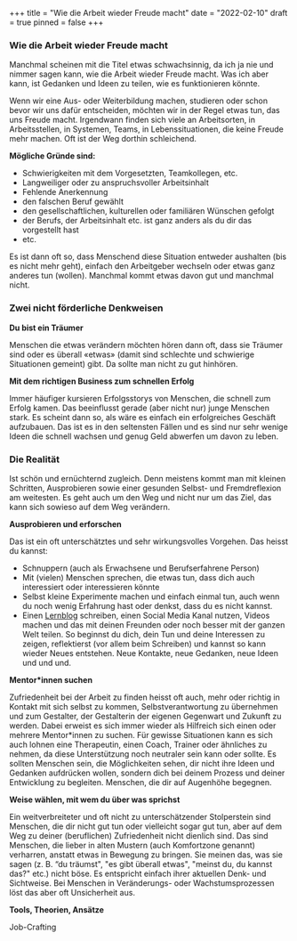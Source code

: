 +++
title = "Wie die Arbeit wieder Freude macht"
date = "2022-02-10"
draft = true
pinned = false
+++
### Wie die Arbeit wieder Freude macht

Manchmal scheinen mit die Titel etwas schwachsinnig, da ich ja nie und nimmer sagen kann, wie die Arbeit wieder Freude macht. Was ich aber kann, ist Gedanken und Ideen zu teilen, wie es funktionieren könnte. 

Wenn wir eine Aus- oder Weiterbildung machen, studieren oder schon bevor wir uns dafür entscheiden, möchten wir in der Regel etwas tun, das uns Freude macht. Irgendwann finden sich viele an Arbeitsorten, in Arbeitsstellen, in Systemen, Teams, in Lebenssituationen, die keine Freude mehr machen. Oft ist der Weg dorthin schleichend. 

**Mögliche Gründe sind:**

* Schwierigkeiten mit dem Vorgesetzten, Teamkollegen, etc.
* Langweiliger oder zu anspruchsvoller Arbeitsinhalt
* Fehlende Anerkennung
* den falschen Beruf gewählt
* den gesellschaftlichen, kulturellen oder familiären Wünschen gefolgt
* der Berufs, der Arbeitsinhalt etc. ist ganz anders als du dir das vorgestellt hast
* etc.

Es ist dann oft so, dass Menschend diese Situation entweder aushalten (bis es nicht mehr geht), einfach den Arbeitgeber wechseln oder etwas ganz anderes tun (wollen). Manchmal kommt etwas davon gut und manchmal nicht. 

### Zwei nicht förderliche Denkweisen

**Du bist ein Träumer**

Menschen die etwas verändern möchten hören dann oft, dass sie Träumer sind oder es überall «etwas» (damit sind schlechte und schwierige Situationen gemeint) gibt. Da sollte man nicht zu gut hinhören.

**Mit dem richtigen Business zum schnellen Erfolg**

Immer häufiger kursieren Erfolgsstorys von Menschen, die schnell zum Erfolg kamen. Das beeinflusst gerade (aber nicht nur) junge Menschen stark. Es scheint dann so, als wäre es einfach ein erfolgreiches Geschäft aufzubauen. Das ist es in den seltensten Fällen und es sind nur sehr wenige Ideen die schnell wachsen und genug Geld abwerfen um davon zu leben. 

### Die Realität

Ist schön und ernüchternd zugleich. Denn meistens kommt man mit kleinen Schritten, Ausprobieren sowie einer gesunden Selbst- und Fremdreflexion am weitesten. Es geht auch um den Weg und nicht nur um das Ziel, das kann sich sowieso auf dem Weg verändern. 

**Ausprobieren und erforschen**

Das ist ein oft unterschätztes und sehr wirkungsvolles Vorgehen. Das heisst du kannst:

* Schnuppern (auch als Erwachsene und Berufserfahrene Person)
* Mit (vielen) Menschen sprechen, die etwas tun, dass dich auch interessiert oder interessieren könnte
* Selbst kleine Experimente machen und einfach einmal tun, auch wenn du noch wenig Erfahrung hast oder denkst, dass du es nicht kannst.
* Einen [Lernblog](https://www.lernblog.org) schreiben, einen Social Media Kanal nutzen, Videos machen und das mit deinen Freunden oder noch besser mit der ganzen Welt teilen. So beginnst du dich, dein Tun und deine Interessen zu zeigen, reflektierst (vor allem beim Schreiben) und kannst so kann wieder Neues entstehen. Neue Kontakte, neue Gedanken, neue Ideen und und und.

**Mentor*innen suchen**

Zufriedenheit bei der Arbeit zu finden heisst oft auch, mehr oder richtig in Kontakt mit sich selbst zu kommen, Selbstverantwortung zu übernehmen und zum Gestalter, der Gestalterin der eigenen Gegenwart und Zukunft zu werden. Dabei erweist es sich immer wieder als Hilfreich sich einen oder mehrere Mentor*innen zu suchen. Für gewisse Situationen kann es sich auch lohnen eine Therapeutin, einen Coach, Trainer oder ähnliches zu nehmen, da diese Unterstützung noch neutraler sein kann oder sollte. Es sollten Menschen sein, die Möglichkeiten sehen, dir nicht ihre Ideen und Gedanken aufdrücken wollen, sondern dich bei deinem Prozess und deiner Entwicklung zu begleiten. Menschen, die dir auf Augenhöhe begegnen. 

**Weise wählen, mit wem du über was sprichst**

Ein weitverbreiteter und oft nicht zu unterschätzender Stolperstein sind Menschen, die dir nicht gut tun oder vielleicht sogar gut tun, aber auf dem Weg zu deiner (beruflichen) Zufriedenheit nicht dienlich sind. Das sind Menschen, die lieber in alten Mustern (auch Komfortzone genannt) verharren, anstatt etwas in Bewegung zu bringen. Sie meinen das, was sie sagen (z. B. “du träumst", "es gibt überall etwas", "meinst du, du kannst das?" etc.) nicht böse. Es entspricht einfach ihrer aktuellen Denk- und Sichtweise. Bei Menschen in Veränderungs- oder Wachstumsprozessen löst das aber oft Unsicherheit aus. 

**Tools, Theorien, Ansätze**

Job-Crafting